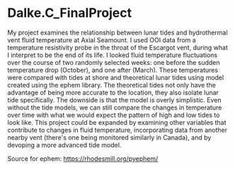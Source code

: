 # Dalke.C_FinalProject

My project examines the relationship between lunar tides and hydrothermal vent fluid temperature at Axial Seamount. I used OOI data from a temperature resistivity probe in the throat of the Escargot vent, during what I interpret to be the end of its life. I looked fluid temperature fluctuations over the course of two randomly selected weeks: one before the sudden temperature drop (October), and one after (March).  These temperatures were compared with tides at shore and theoretical lunar tides using model created using the ephem library. The theoretical tides not only have the advantage of being more accurate to the location, they also isolate lunar tide specifically. The downside is that the model is overly simplistic. Even without the tide models, we can still compare the changes in temperature over time with what we would expect the pattern of high and low tides to look like. This project could be expanded by examining other variables that contribute to changes in fluid temperature, incorporating data from another nearby vent (there's one being monitored similarly in Canada), and by devoping a more advanced tide model. 

Source for ephem: https://rhodesmill.org/pyephem/
